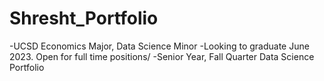 # Shresht_Portfolio
-UCSD Economics Major, Data Science Minor
-Looking to graduate June 2023. Open for full time positions/
-Senior Year, Fall Quarter Data Science Portfolio
